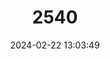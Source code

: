 ---
title: "2540"
category: "Bandicota bengalensis"
draft: false
date: 2024-02-22 13:03:49
languages:
  English: ["Indian Mole-rat", "Sind Rice Rat", "Lesser Bandicoot Rat"]
  Marathi: ["Choti Ghoos"]
  Oriya: ["Gatua Musa"]
  German: ["Kleine Bandikutratte"]
  Telugu: ["Pandi Kokku"]
  Malayalam: ["Thurappaneli"]
  Tamil: ["Varappu Eli"]
---